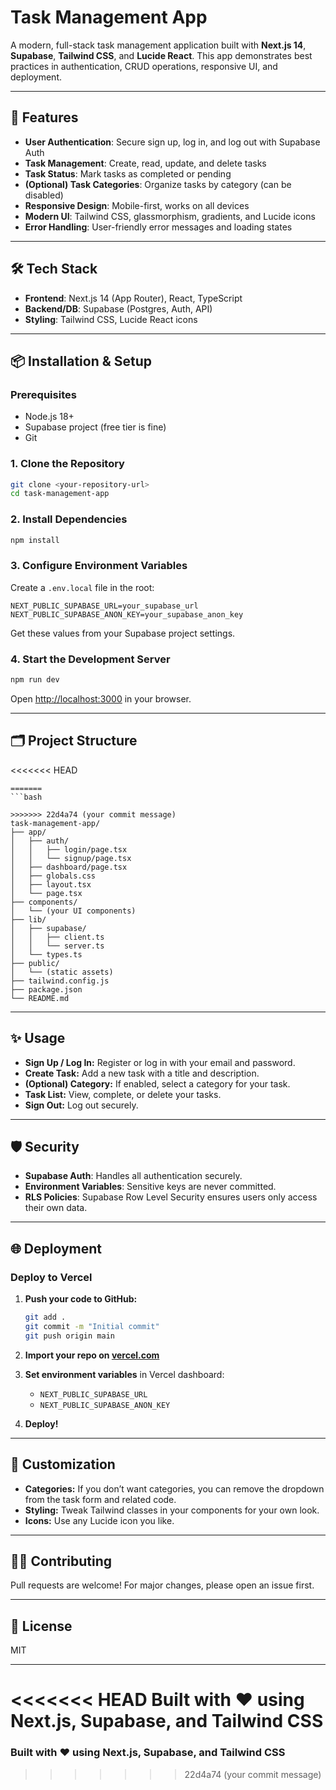 # Task Management App

A modern, full-stack task management application built with **Next.js 14**, **Supabase**, **Tailwind CSS**, and **Lucide React**. This app demonstrates best practices in authentication, CRUD operations, responsive UI, and deployment.

---

## 🚀 Features

- **User Authentication**: Secure sign up, log in, and log out with Supabase Auth
- **Task Management**: Create, read, update, and delete tasks
- **Task Status**: Mark tasks as completed or pending
- **(Optional) Task Categories**: Organize tasks by category (can be disabled)
- **Responsive Design**: Mobile-first, works on all devices
- **Modern UI**: Tailwind CSS, glassmorphism, gradients, and Lucide icons
- **Error Handling**: User-friendly error messages and loading states

---

## 🛠️ Tech Stack

- **Frontend**: Next.js 14 (App Router), React, TypeScript
- **Backend/DB**: Supabase (Postgres, Auth, API)
- **Styling**: Tailwind CSS, Lucide React icons

---

## 📦 Installation & Setup

### Prerequisites

- Node.js 18+
- Supabase project (free tier is fine)
- Git

### 1. Clone the Repository

```bash
git clone <your-repository-url>
cd task-management-app
```

### 2. Install Dependencies

```bash
npm install
```

### 3. Configure Environment Variables

Create a `.env.local` file in the root:

```env
NEXT_PUBLIC_SUPABASE_URL=your_supabase_url
NEXT_PUBLIC_SUPABASE_ANON_KEY=your_supabase_anon_key
```

Get these values from your Supabase project settings.

### 4. Start the Development Server

```bash
npm run dev
```

Open [http://localhost:3000](http://localhost:3000) in your browser.

---

## 🗂️ Project Structure

<<<<<<< HEAD
```
=======
```bash

>>>>>>> 22d4a74 (your commit message)
task-management-app/
├── app/
│   ├── auth/
│   │   ├── login/page.tsx
│   │   └── signup/page.tsx
│   ├── dashboard/page.tsx
│   ├── globals.css
│   ├── layout.tsx
│   └── page.tsx
├── components/
│   └── (your UI components)
├── lib/
│   ├── supabase/
│   │   ├── client.ts
│   │   └── server.ts
│   └── types.ts
├── public/
│   └── (static assets)
├── tailwind.config.js
├── package.json
└── README.md
```

---

## ✨ Usage

- **Sign Up / Log In:** Register or log in with your email and password.
- **Create Task:** Add a new task with a title and description.
- **(Optional) Category:** If enabled, select a category for your task.
- **Task List:** View, complete, or delete your tasks.
- **Sign Out:** Log out securely.

---

## 🛡️ Security

- **Supabase Auth**: Handles all authentication securely.
- **Environment Variables**: Sensitive keys are never committed.
- **RLS Policies**: Supabase Row Level Security ensures users only access their own data.

---

## 🌐 Deployment

### Deploy to Vercel

1. **Push your code to GitHub:**

   ```bash
   git add .
   git commit -m "Initial commit"
   git push origin main
   ```

2. **Import your repo on [vercel.com](https://vercel.com)**
3. **Set environment variables** in Vercel dashboard:
   - `NEXT_PUBLIC_SUPABASE_URL`
   - `NEXT_PUBLIC_SUPABASE_ANON_KEY`
4. **Deploy!**

---

## 📝 Customization

- **Categories:** If you don’t want categories, you can remove the dropdown from the task form and related code.
- **Styling:** Tweak Tailwind classes in your components for your own look.
- **Icons:** Use any Lucide icon you like.

---

## 🧑‍💻 Contributing

Pull requests are welcome! For major changes, please open an issue first.

---

## 📄 License

MIT

---

<<<<<<< HEAD
**Built with ❤️ using Next.js, Supabase, and Tailwind CSS**
=======
### Built with ❤️ using Next.js, Supabase, and Tailwind CSS
>>>>>>> 22d4a74 (your commit message)
